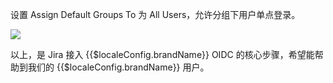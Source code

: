 <IntegrationDetailCard title="设置用户分组">

设置 Assign Default Groups To 为 All Users，允许分组下用户单点登录。

![](~@imagesZhCn/integration/jira/step4.png)

以上，是 Jira 接入 {{$localeConfig.brandName}} OIDC 的核心步骤，希望能帮助到我们的 {{$localeConfig.brandName}} 用户。

</IntegrationDetailCard>
